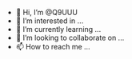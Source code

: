 - 👋 Hi, I’m @Q9UUU
- 👀 I’m interested in ...
- 🌱 I’m currently learning ...
- 💞️ I’m looking to collaborate on ...
- 📫 How to reach me ...

<!---
Q9UUU/Q9UUU is a ✨ special ✨ repository because its `README.md` (this file) appears on your GitHub profile.
You can click the Preview link to take a look at your changes.
--->
